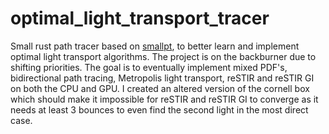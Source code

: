 # optimal_light_transport_tracer
Small rust path tracer based on [smallpt](http://www.kevinbeason.com/smallpt/), to better learn and implement optimal light transport algorithms. The project is on the backburner due to shifting priorities. The goal is to eventually implement mixed PDF's, bidirectional path tracing, Metropolis light transport, reSTIR and reSTIR GI on both the CPU and GPU. I created an altered version of the cornell box which should make it impossible for reSTIR and reSTIR GI to converge as it needs at least 3 bounces to even find the second light in the most direct case.
